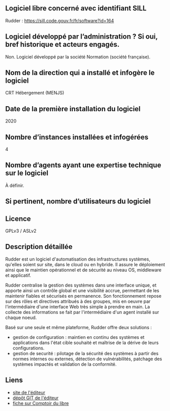 ## Logiciel libre concerné avec identifiant SILL

Rudder : <https://sill.code.gouv.fr/fr/software?id=164>


## Logiciel développé par l’administration ? Si oui, bref historique et acteurs engagés.

Non.  Logiciel développé par la société Normation (société française).


## Nom de la direction qui a installé et infogère le logiciel

CRT Hébergement (MENJS)


## Date de la première installation du logiciel

2020


## Nombre d’instances installées et infogérées

4


## Nombre d’agents ayant une expertise technique sur le logiciel

À définir.


## Si pertinent, nombre d’utilisateurs du logiciel


## Licence

GPLv3 / ASLv2


## Description détaillée

Rudder est un logiciel d'automatisation des infrastructures systèmes, qu'elles soient sur site, dans le cloud ou en hybride. Il assure le déploiement ainsi que le maintien opérationnel et de sécurité au niveau OS, middleware et applicatif.

Rudder centralise la gestion  des systèmes dans une interface unique, et apporte ainsi un contrôle global et une visibilité accrue, permettant de les maintenir fiables et sécurisés en permanence. Son fonctionnement repose sur des rôles et directives attribués à des groupes, mis en oeuvre par l'intermédiaire d'une interface Web très simple à prendre en main. La collecte des informations se fait par l'intermédiaire d'un agent installé sur chaque noeud.

Basé sur une seule et même plateforme, Rudder offre deux solutions : 

-   gestion de configuration : maintien en continu des systèmes et applications dans l'état cible souhaité et maîtrise de la dérive de leurs configurations.
-   gestion de securité : pilotage de la sécurité des systèmes à partir des normes internes ou externes, détection de vulnérabilités, patchage des systèmes impactés et validation de la conformité.


## Liens

-   [site de l'éditeur](https://www.rudder.io/)
-   [dépôt GIT de l'éditeur](https://github.com/Normation/rudder)
-   [fiche sur Comptoir du libre](https://comptoir-du-libre.org/fr/softwares/227)

